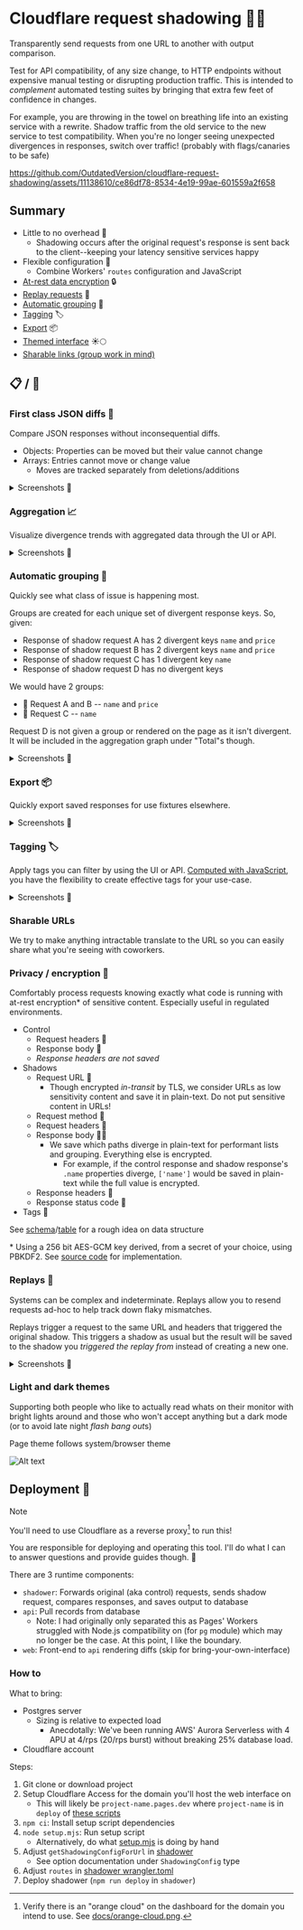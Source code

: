 # Cloudflare request shadowing 🥷🚧

Transparently send requests from one URL to another with output comparison.

Test for API compatibility, of any size change, to HTTP endpoints without expensive manual testing or disrupting production traffic. This is intended to _complement_ automated testing
suites by bringing that extra few feet of confidence in changes.

For example, you are throwing in the towel on breathing life into an existing service with a rewrite. Shadow traffic from the old service to the new service to test compatibility. When you're no longer seeing unexpected divergences in responses, switch over traffic! (probably with flags/canaries to be safe)

https://github.com/OutdatedVersion/cloudflare-request-shadowing/assets/11138610/ce86df78-8534-4e19-99ae-601559a2f658

## Summary

- Little to no overhead 🤝
  - Shadowing occurs after the original request's response is sent back to the client--keeping your latency sensitive services happy
- Flexible configuration 🔨
  - Combine Workers' `routes` configuration and JavaScript
- [At-rest data encryption](#privacy--encryption-) 🔒
- [Replay requests](#replays-) 🔁
- [Automatic grouping](#automatic-grouping-) 🥅
- [Tagging](#tagging-) 🏷️
- [Export](#export-) 📦
- [Themed interface](#light-and-dark-themes) ☀️🌕
- [Sharable links (group work in mind)](#sharable-urls)

## 📋 / 📸

### First class JSON diffs 👀

Compare JSON responses without inconsequential diffs.

- Objects: Properties can be moved but their value cannot change
- Arrays: Entries cannot move or change value
  - Moves are tracked separately from deletions/additions

<details> 
  <summary>Screenshots 📸</summary>

https://github.com/OutdatedVersion/cloudflare-request-shadowing/assets/11138610/a4483a60-be60-4c94-91b8-2f169ec97368

</details>

### Aggregation 📈

Visualize divergence trends with aggregated data through the UI or API.

<details> 
  <summary>Screenshots 📸</summary>

![Alt text](docs/graph-1.png)

![Alt text](docs/graph-2.png)

</details>

### Automatic grouping 🥅

Quickly see what class of issue is happening most.

Groups are created for each unique set of divergent response keys. So, given:

- Response of shadow request A has 2 divergent keys `name` and `price`
- Response of shadow request B has 2 divergent keys `name` and `price`
- Response of shadow request C has 1 divergent key `name`
- Response of shadow request D has no divergent keys

We would have 2 groups:

- 🥐 Request A and B -- `name` and `price`
- 🥑 Request C -- `name`

Request D is not given a group or rendered on the page as it isn't divergent. It will be included
in the aggregation graph under "Total"s though.

<details> 
  <summary>Screenshots 📸</summary>
  
![Alt text](docs/grouping.png)

</details>

### Export 📦

Quickly export saved responses for use fixtures elsewhere.

<details> 
  <summary>Screenshots 📸</summary>
  
![Alt text](docs/image-6.png)

</details>

### Tagging 🏷️

Apply tags you can filter by using the UI or API. [Computed with JavaScript](https://github.com/OutdatedVersion/cloudflare-request-shadowing/blob/37499a0238ea72bd42e106a8572dffaeb91296ae/shadower/src/worker.ts#L323-L328), you
have the flexibility to create effective tags for your use-case.

<details> 
  <summary>Screenshots 📸</summary>
   
![Alt text](docs/tagging-1.png)

![Alt text](docs/tagging-2.png)

</details>

### Sharable URLs

We try to make anything intractable translate to the URL so you can easily share what you're seeing with coworkers.

### Privacy / encryption 🔑

Comfortably process requests knowing exactly what code is running with at-rest encryption\* of sensitive content. Especially useful in regulated environments.

- Control
  - Request headers 🔐
  - Response body 🔐
  - _Response headers are not saved_
- Shadows
  - Request URL 🚫
    - Though encrypted _in-transit_ by TLS, we consider URLs as low sensitivity content and save it in plain-text. Do not put sensitive content in URLs!
  - Request method 🚫
  - Request headers 🔐
  - Response body 🔐🚫
    - We save which paths diverge in plain-text for performant lists and grouping. Everything else is encrypted.
      - For example, if the control response and shadow response's `.name` properties diverge, `['name']` would be saved in plain-text while the full value is encrypted.
  - Response headers 🔐
  - Response status code 🚫
- Tags 🚫

See [schema](schema/src/lib.ts)/[table](./tables.sql) for a rough idea on data structure

\* Using a 256 bit AES-GCM key derived, from a secret of your choice, using PBKDF2. See [source code](encryption/src/lib.ts) for implementation.

### Replays 🔁

Systems can be complex and indeterminate. Replays allow you to resend
requests ad-hoc to help track down flaky mismatches.

Replays trigger a request to the same URL and headers that
triggered the original shadow. This triggers a shadow as usual
but the result will be saved to the shadow you _triggered the replay
from_ instead of creating a new one.

<details> 
  <summary>Screenshots 📸</summary>
   
![Alt text](docs/image-2.png)

![Alt text](docs/image-3.png)

![Alt text](docs/image-1.png)

</details>

### Light and dark themes

Supporting both people who like to actually read whats on their monitor with bright lights around and those who won't accept
anything but a dark mode (or to avoid late night *flash bang out*s)

Page theme follows system/browser theme

![Alt text](docs/light-mode.png)

## Deployment 🚢

> [!NOTE]  
> You'll need to use Cloudflare as a reverse proxy[^1] to run this!

You are responsible for deploying and operating this tool. I'll do what I can
to answer questions and provide guides though. 🙂

There are 3 runtime components:

- `shadower`: Forwards original (aka control) requests, sends shadow request, compares responses, and saves output to database
- `api`: Pull records from database
  - Note: I had originally only separated this as Pages' Workers struggled with Node.js compatibility on (for `pg` module) which may no longer be the case. At this point, I like the boundary.
- `web`: Front-end to `api` rendering diffs (skip for bring-your-own-interface)

### How to

What to bring:

- Postgres server
  - Sizing is relative to expected load
    - Anecdotally: We've been running AWS' Aurora Serverless with 4 APU at 4/rps (20/rps burst) without breaking 25% database load.
- Cloudflare account

Steps:

1. Git clone or download project
2. Setup Cloudflare Access for the domain you'll host the web interface on
   - This will likely be `project-name.pages.dev` where `project-name` is in `deploy` of [these scripts](./web/package.json)
3. `npm ci`: Install setup script dependencies
4. `node setup.mjs`: Run setup script
   - Alternatively, do what [setup.mjs](./setup.mjs) is doing by hand
5. Adjust `getShadowingConfigForUrl` in [shadower](./shadower/src/worker.ts)
   - See option documentation under `ShadowingConfig` type
6. Adjust `routes` in [shadower wrangler.toml](./shadower/wrangler.toml)
7. Deploy shadower (`npm run deploy` in `shadower`)

<!-- <img width="748" alt="image-1" src="https://user-images.githubusercontent.com/11138610/279465640-20aced59-3c55-43ba-8775-d0849048dfab.png"> -->

[^1]:
    Verify there is an "orange cloud" on the dashboard for the domain you intend to use. See
    [docs/orange-cloud.png](docs/orange-cloud.png).
